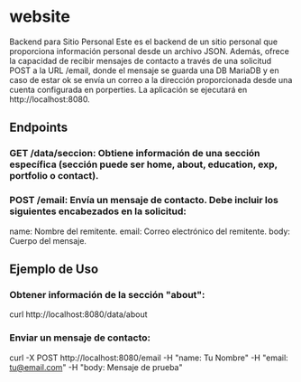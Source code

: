# website
Backend para Sitio Personal
Este es el backend de un sitio personal que proporciona información personal desde un archivo JSON. Además, ofrece la capacidad de recibir mensajes de contacto a través de una solicitud POST a la URL /email, donde el mensaje se guarda una DB MariaDB y en caso de estar ok se envía un correo a la dirección proporcionada desde una cuenta configurada en porperties.
La aplicación se ejecutará en http://localhost:8080.

## Endpoints
### GET /data/seccion: Obtiene información de una sección específica (sección puede ser home, about, education, exp, portfolio o contact).
### POST /email: Envía un mensaje de contacto. Debe incluir los siguientes encabezados en la solicitud:
name: Nombre del remitente.
email: Correo electrónico del remitente.
body: Cuerpo del mensaje.

## Ejemplo de Uso
### Obtener información de la sección "about":
curl http://localhost:8080/data/about
### Enviar un mensaje de contacto:
curl -X POST http://localhost:8080/email -H "name: Tu Nombre" -H "email: tu@email.com" -H "body: Mensaje de prueba"
